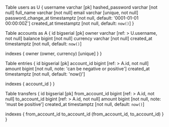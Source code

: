Table users as U {
  username varchar [pk]
  hashed_password varchar [not null]
  full_name varchar [not null]
  email varchar [unique, not null]
  password_change_at timestamptz [not null, default: '0001-01-01 00:00:00Z']
  created_at timestamptz [not null, default: `now()`]
}

Table accounts as A {
  id bigserial [pk]
  owner varchar [ref: > U.username, not null]
  balance bigint [not null]
  currency varchar [not null]
  created_at timestamptz [not null, default: `now()`]

  indexes {
    owner
    (owner, currency) [unique]
  }
}

Table entries {
  id bigserial [pk]
  account_id bigint [ref: > A.id, not null]
  amount bigint [not null, note: 'can be negative or positive']
  created_at timestamptz [not null, default: 'now()']

  indexes {
    account_id
  }
}

Table transfers {
  id bigserial [pk]
  from_account_id bigint [ref: > A.id, not null]
  to_account_id  bigint [ref: > A.id, not null]
  amount bigint [not null, note: 'must be positive']
  created_at timestamptz [not null, default: `now()`]

  indexes {
    from_account_id
    to_account_id
    (from_account_id, to_account_id)
  }
}
